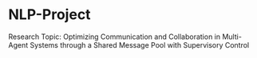 # NLP-Project
Research Topic: Optimizing Communication and Collaboration in Multi-Agent Systems through a Shared Message Pool with Supervisory Control
